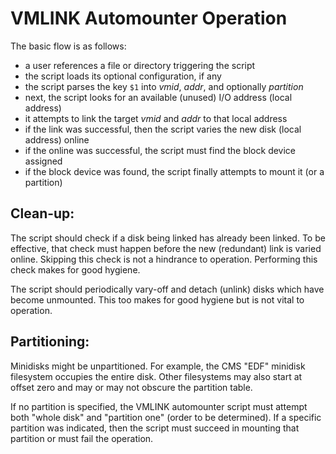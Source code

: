 # VMLINK Automounter Operation

The basic flow is as follows:

* a user references a file or directory triggering the script
* the script loads its optional configuration, if any
* the script parses the key `$1` into *vmid*, *addr*, and optionally *partition*
* next, the script looks for an available (unused) I/O address (local address)
* it attempts to link the target *vmid* and *addr* to that local address
* if the link was successful, then the script varies the new disk (local address) online
* if the online was successful, the script must find the block device assigned
* if the block device was found, the script finally attempts to mount it (or a partition)

## Clean-up:

The script should check if a disk being linked has already been linked.
To be effective, that check must happen before the new (redundant) link is varied online.
Skipping this check is not a hindrance to operation. Performing this check makes for good hygiene.

The script should periodically vary-off and detach (unlink) disks which
have become unmounted. This too makes for good hygiene but is not vital to operation.

## Partitioning:

Minidisks might be unpartitioned.
For example, the CMS "EDF" minidisk filesystem occupies the entire disk.
Other filesystems may also start at offset zero and may or may not obscure the partition table.

If no partition is specified, the VMLINK automounter script must attempt both
"whole disk" and "partition one" (order to be determined). If a specific partition was
indicated, then the script must succeed in mounting that partition or must fail the operation.



